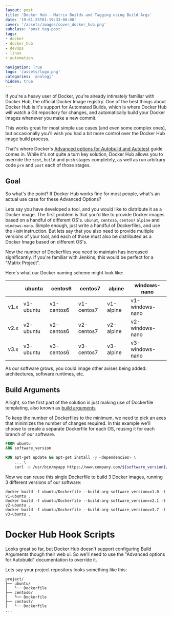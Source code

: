 ```yaml
---
layout: post
title: 'Docker Hub - Matrix Builds and Tagging using Build Args'
date: '19-01-25T01:19:33-08:00'
cover: '/assets/images/cover_docker_hub.png'
subclass: 'post tag-post'
tags:
- docker
- docker_hub
- devops
- linux
- automation

navigation: True
logo: '/assets/logo.png'
categories: 'analogj'
hidden: true
---
```


If you're a heavy user of Docker, you're already intimately familiar with Docker Hub, the official Docker Image registry.
One of the best things about Docker Hub is it's support for Automated Builds, which is where Docker Hub will watch a
Git repository for changes, and automatically build your Docker images whenever you make a new commit.

This works great for most simple use cases (and even some complex ones), but occasionally you'll wish you had a bit more control
over the Docker Hub image build process.

That's where Docker's [Advanced options for Autobuild and Autotest](https://docs.docker.com/docker-hub/builds/advanced/)
guide comes in. While it's not quite a turn key solution, Docker Hub allows you to override the `test`, `build` and `push`
stages completely, as well as run arbitrary code `pre` and `post` each of those stages.


## Goal

So what's the point? If Docker Hub works fine for most people, what's an actual use case for these Advanced Options?

Lets say you have developed a tool, and you would like to distribute it as a Docker image. The first problem is that you'd
like to provide Docker images based on a handful of different OS's. `ubunut`, `centos6`, `centos7` `alpine` and `windows-nano`.
Simple enough, just write a handful of Dockerfiles, and use the `FROM` instruction.
But lets say that you also need to provide multiple versions of your tool, and each of those must also be distributed as a
Docker Image based on different OS's.

Now the number of Dockerfiles you need to maintain has increased significantly. If you're familiar with Jenkins, this would
be perfect for a "Matrix Project".

Here's what our Docker naming scheme might look like:

|      | ubuntu    | centos6    | centos7    | alpine    | windows-nano    |
|------|-----------|------------|------------|-----------|-----------------|
| v1.x | v1-ubuntu | v1-centos6 | v1-centos7 | v1-alpine | v1-windows-nano |
| v2.x | v2-ubuntu | v2-centos6 | v2-centos7 | v2-alpine | v2-windows-nano |
| v3.x | v3-ubuntu | v3-centos6 | v3-centos7 | v3-alpine | v3-windows-nano |

As our software grows, you could image other axises being added: architectures, software runtimes, etc.

## Build Arguments

Alright, so the first part of the solution is just making use of Dockerfile templating, also known as [build arguments](https://docs.docker.com/engine/reference/commandline/build/#set-build-time-variables---build-arg)

To keep the number of Dockerfiles to the minimum, we need to pick an axes that minimizes the number of changes required.
In this example we'll choose to create a separate Dockerfile for each OS, reusing it for each branch of our software.

```Dockerfile
FROM ubuntu
ARG software_version

RUN apt-get update && apt-get install -y <dependencies> \
    ... \
    curl -o /usr/bin/myapp https://www.company.com/${software_version}/myapp-${software_version}

```

Now we can reuse this single Dockerfile to build 3 Docker images, running 3 different versions of our software:

```
docker build -f ubuntu/Dockerfile --build-arg software_version=v1.0 -t v1-ubuntu .
docker build -f ubuntu/Dockerfile --build-arg software_version=v2.1 -t v2-ubuntu .
docker build -f ubuntu/Dockerfile --build-arg software_version=v3.7 -t v3-ubuntu .
```

# Docker Hub Hook Scripts
Looks great so far, but Docker Hub doesn't support configuring Build Arguments though their web ui. So we'll need to use the
"Advanced options for Autobuild" documentation to override it.

Lets say your project repository looks something like this:

```
project/
├── ubuntu/
│   └── Dockerfile
├── centos6/
│   └── Dockerfile
├── centos7/
│   └── Dockerfile
...
```
